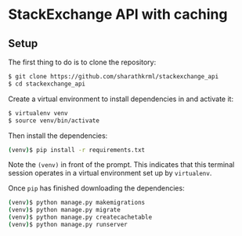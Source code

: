 # StackExchange API with caching

## Setup

The first thing to do is to clone the repository:

```sh
$ git clone https://github.com/sharathkrml/stackexchange_api
$ cd stackexchange_api
```

Create a virtual environment to install dependencies in and activate it:

```sh
$ virtualenv venv
$ source venv/bin/activate
```

Then install the dependencies:

```sh
(venv)$ pip install -r requirements.txt
```
Note the `(venv)` in front of the prompt. This indicates that this terminal
session operates in a virtual environment set up by `virtualenv`.

Once `pip` has finished downloading the dependencies:
```sh
(venv)$ python manage.py makemigrations
(venv)$ python manage.py migrate
(venv)$ python manage.py createcachetable
(venv)$ python manage.py runserver
```
